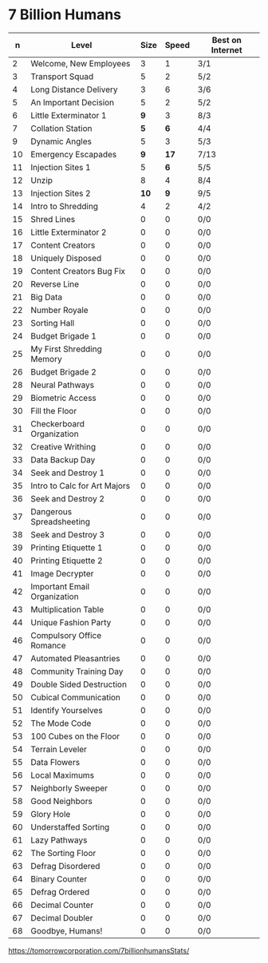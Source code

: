 # 7 Billion Humans

| n | Level                           |Size  |Speed |Best on Internet|
|---|---------------------------------|------|------|----------------|
| 2 | Welcome, New Employees          |3     |1     | 3/1            |
| 3 | Transport Squad                 |5     |2     | 5/2            |
| 4 | Long Distance Delivery          |3     |6     | 3/6            |
| 5 | An Important Decision           |5     |2     | 5/2            |
| 6 | Little Exterminator 1           |**9** |3     | 8/3            |
| 7 | Collation Station               |**5** |**6** | 4/4            |
| 9 | Dynamic Angles                  |5     |3     | 5/3            |
|10 | Emergency Escapades             |**9** |**17**| 7/13           |
|11 | Injection Sites 1               |5     |**6** | 5/5            |
|12 | Unzip                           |8     |4     | 8/4            |
|13 | Injection Sites 2               |**10**|**9** | 9/5            |
|14 | Intro to Shredding              |4     |2     | 4/2            |
|15 | Shred Lines                     |0     |0     | 0/0            |
|16 | Little Exterminator 2           |0     |0     | 0/0            |
|17 | Content Creators                |0     |0     | 0/0            |
|18 | Uniquely Disposed               |0     |0     | 0/0            |
|19 | Content Creators Bug Fix        |0     |0     | 0/0            |
|20 | Reverse Line                    |0     |0     | 0/0            |
|21 | Big Data                        |0     |0     | 0/0            |
|22 | Number Royale                   |0     |0     | 0/0            |
|23 | Sorting Hall                    |0     |0     | 0/0            |
|24 | Budget Brigade 1                |0     |0     | 0/0            |
|25 | My First Shredding Memory       |0     |0     | 0/0            |
|26 | Budget Brigade 2                |0     |0     | 0/0            |
|28 | Neural Pathways                 |0     |0     | 0/0            |
|29 | Biometric Access                |0     |0     | 0/0            |
|30 | Fill the Floor                  |0     |0     | 0/0            |
|31 | Checkerboard Organization       |0     |0     | 0/0            |
|32 | Creative Writhing               |0     |0     | 0/0            |
|33 | Data Backup Day                 |0     |0     | 0/0            |
|34 | Seek and Destroy 1              |0     |0     | 0/0            |
|35 | Intro to Calc for Art Majors    |0     |0     | 0/0            |
|36 | Seek and Destroy 2              |0     |0     | 0/0            |
|37 | Dangerous Spreadsheeting        |0     |0     | 0/0            |
|38 | Seek and Destroy 3              |0     |0     | 0/0            |
|39 | Printing Etiquette 1            |0     |0     | 0/0            |
|40 | Printing Etiquette 2            |0     |0     | 0/0            |
|41 | Image Decrypter                 |0     |0     | 0/0            |
|42 | Important Email Organization    |0     |0     | 0/0            |
|43 | Multiplication Table            |0     |0     | 0/0            |
|44 | Unique Fashion Party            |0     |0     | 0/0            |
|46 | Compulsory Office Romance       |0     |0     | 0/0            |
|47 | Automated Pleasantries          |0     |0     | 0/0            |
|48 | Community Training Day          |0     |0     | 0/0            |
|49 | Double Sided Destruction        |0     |0     | 0/0            |
|50 | Cubical Communication           |0     |0     | 0/0            |
|51 | Identify Yourselves             |0     |0     | 0/0            |
|52 | The Mode Code                   |0     |0     | 0/0            |
|53 | 100 Cubes on the Floor          |0     |0     | 0/0            |
|54 | Terrain Leveler                 |0     |0     | 0/0            |
|55 | Data Flowers                    |0     |0     | 0/0            |
|56 | Local Maximums                  |0     |0     | 0/0            |
|57 | Neighborly Sweeper              |0     |0     | 0/0            |
|58 | Good Neighbors                  |0     |0     | 0/0            |
|59 | Glory Hole                      |0     |0     | 0/0            |
|60 | Understaffed Sorting            |0     |0     | 0/0            |
|61 | Lazy Pathways                   |0     |0     | 0/0            |
|62 | The Sorting Floor               |0     |0     | 0/0            |
|63 | Defrag Disordered               |0     |0     | 0/0            |
|64 | Binary Counter                  |0     |0     | 0/0            |
|65 | Defrag Ordered                  |0     |0     | 0/0            |
|66 | Decimal Counter                 |0     |0     | 0/0            |
|67 | Decimal Doubler                 |0     |0     | 0/0            |
|68 | Goodbye, Humans!                |0     |0     | 0/0            |

https://tomorrowcorporation.com/7billionhumansStats/
